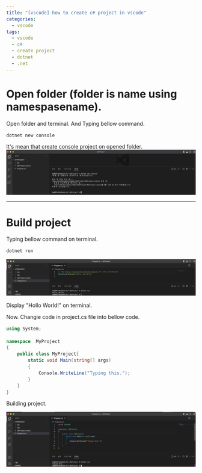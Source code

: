 ```yaml
---
title: "[vscode] how to create c# project in vscode"
categories:
  - vscode
tags:
  - vscode
  - c#
  - create project
  - dotnet
  - .net
---
```



# Open folder (folder is name using namespasename).

Open folder and terminal. And Typing bellow command.  

```bash
dotnet new console
```

It's mean that create console project on opened folder.  
![set define on](/assets/images/create_console_project.png)


---

# Build project 

Typing bellow command on terminal.  

```bash
dotnet run
```

![set define on](/assets/images/dotnet_run_1.png)

Display "Hollo World!" on terminal.  


Now. Changie code in project.cs file into bellow code.  
```c#
using System;

namespace  MyProject
{
    public class MyProject{
        static void Main(string[] args)
        {
            Console.WriteLine("Typing this.");
        }
    }   
}
```


Building project.   

![set define on](/assets/images/dotnet_run_2.png)